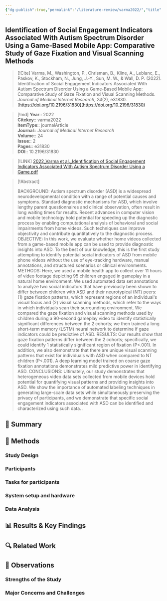 ```yaml
---
{"dg-publish":true,"permalink":"/literature-review/varma2022/","title":"Identification of Social Engagement Indicators Associated With Autism Spectrum Disorder Using a Game-Based Mobile App Comparative Study of Gaze Fixation and Visual Scanning Methods","tags":["Autism","gaze","Child","computervision","EyeTracking"]}
---
```



## Identification of Social Engagement Indicators Associated With Autism Spectrum Disorder Using a Game-Based Mobile App: Comparative Study of Gaze Fixation and Visual Scanning Methods

> [!Cite]
> Varma, M., Washington, P., Chrisman, B., Kline, A., Leblanc, E., Paskov, K., Stockham, N., Jung, J.-Y., Sun, M. W., & Wall, D. P. (2022). Identification of Social Engagement Indicators Associated With Autism Spectrum Disorder Using a Game-Based Mobile App: Comparative Study of Gaze Fixation and Visual Scanning Methods. _Journal of Medical Internet Research_, _24_(2), e31830. [https://doi.org/10.2196/31830](https://doi.org/10.2196/31830)


>[!md]
> **Year**:: 2022   
> **Citekey**:: varma2022  
> **itemType**:: journalArticle  
> **Journal**:: *Journal of Medical Internet Research*  
> **Volume**:: 24  
> **Issue**:: 2   
> **Pages**:: e31830  
> **DOI**:: 10.2196/31830    

> [!LINK] 
> [2022_Varma et al._Identification of Social Engagement Indicators Associated With Autism Spectrum Disorder Using a Game.pdf](zotero://select/library/items/FKBUYF6N)

> [!Abstract]
>
> BACKGROUND: Autism spectrum disorder (ASD) is a widespread neurodevelopmental condition with a range of potential causes and symptoms. Standard diagnostic mechanisms for ASD, which involve lengthy parent questionnaires and clinical observation, often result in long waiting times for results. Recent advances in computer vision and mobile technology hold potential for speeding up the diagnostic process by enabling computational analysis of behavioral and social impairments from home videos. Such techniques can improve objectivity and contribute quantitatively to the diagnostic process.
OBJECTIVE: In this work, we evaluate whether home videos collected from a game-based mobile app can be used to provide diagnostic insights into ASD. To the best of our knowledge, this is the first study attempting to identify potential social indicators of ASD from mobile phone videos without the use of eye-tracking hardware, manual annotations, and structured scenarios or clinical environments.
METHODS: Here, we used a mobile health app to collect over 11 hours of video footage depicting 95 children engaged in gameplay in a natural home environment. We used automated data set annotations to analyze two social indicators that have previously been shown to differ between children with ASD and their neurotypical (NT) peers: (1) gaze fixation patterns, which represent regions of an individual's visual focus and (2) visual scanning methods, which refer to the ways in which individuals scan their surrounding environment. We compared the gaze fixation and visual scanning methods used by children during a 90-second gameplay video to identify statistically significant differences between the 2 cohorts; we then trained a long short-term memory (LSTM) neural network to determine if gaze indicators could be predictive of ASD.
RESULTS: Our results show that gaze fixation patterns differ between the 2 cohorts; specifically, we could identify 1 statistically significant region of fixation (P<.001). In addition, we also demonstrate that there are unique visual scanning patterns that exist for individuals with ASD when compared to NT children (P<.001). A deep learning model trained on coarse gaze fixation annotations demonstrates mild predictive power in identifying ASD.
CONCLUSIONS: Ultimately, our study demonstrates that heterogeneous video data sets collected from mobile devices hold potential for quantifying visual patterns and providing insights into ASD. We show the importance of automated labeling techniques in generating large-scale data sets while simultaneously preserving the privacy of participants, and we demonstrate that specific social engagement indicators associated with ASD can be identified and characterized using such data.
>.
> 

## 📌 Summary


## 🔬 Methods 

### Study Design

### Participants

### Tasks for participants

### System setup and hardware

### Data Analysis

## 📊 Results & Key Findings 


## 🔍 Related Work 



## 📝 Observations

### Strengths of the Study

### Major Concerns and Challenges